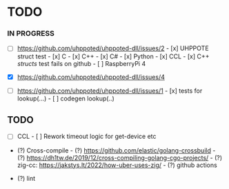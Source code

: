 # TODO

### IN PROGRESS

- [ ] https://github.com/uhppoted/uhppoted-dll/issues/2
      - [x] UHPPOTE struct test
      - [x] C
      - [x] C++
      - [x] C#
      - [x] Python
      - [x] CCL
      - [x] C++ _structs_ test fails on github
      - [ ] RaspberryPi 4

- [x] https://github.com/uhppoted/uhppoted-dll/issues/4

- [ ] https://github.com/uhppoted/uhppoted-dll/issues/1
      - [x] tests for lookup(...)
      - [ ] codegen lookup(..)

## TODO

- [ ] CCL
      - [ ] Rework timeout logic for get-device etc

- (?) Cross-compile
      - (?) https://github.com/elastic/golang-crossbuild
      - (?) https://dh1tw.de/2019/12/cross-compiling-golang-cgo-projects/
      - (?) zig-cc: https://jakstys.lt/2022/how-uber-uses-zig/
      - (?) github actions

- (?) lint

